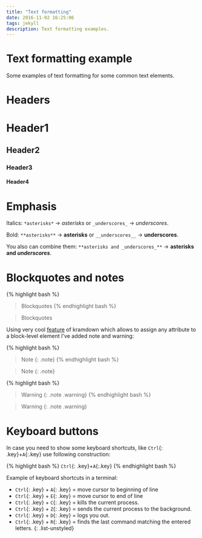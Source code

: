 ```yaml
---
title: "Text formatting"
date: 2016-11-02 16:25:06
tags: jekyll
description: Text formatting examples.
---
```


# Text formatting example

Some examples of text formatting for some common text elements.

# Headers

# Header1

## Header2

### Header3

#### Header4

# Emphasis

Italics: `*asterisks*` -> *asterisks* or `_underscores_` -> _underscores_.

Bold: `**asterisks**` -> **asterisks** or `__underscores__` -> __underscores__.

You also can combine them: `**asterisks and _underscores_**` -> **asterisks and _underscores_**.

# Blockquotes and notes

{% highlight bash %}
>Blockquotes
{% endhighlight bash %}

>Blockquotes

Using very cool [feature](http://kramdown.gettalong.org/quickref.html#block-attributes) of kramdown which allows to assign any attribute to a block-level element I've added note and warning:

{% highlight bash %}
>Note 
{: .note}
{% endhighlight bash %}

>Note 
{: .note}

{% highlight bash %}
>Warning 
{: .note .warning}
{% endhighlight bash %}

>Warning 
{: .note .warning}

# Keyboard buttons

In case you need to show some keyboard shortcuts, like `Ctrl`{: .key}+`A`{:.key} use following construction:

{% highlight bash %}
`Ctrl`{: .key}+`A`{:.key}
{% endhighlight bash %}

Example of keyboard shortcuts in a terminal:

* `Ctrl`{: .key} + `A`{: .key} = move cursor to beginning of line
* `Ctrl`{: .key} + `E`{: .key} = move cursor to end of line
* `Ctrl`{: .key} + `C`{: .key} = kills the current process.
* `Ctrl`{: .key} + `Z`{: .key} = sends the current process to the background.
* `Ctrl`{: .key} + `D`{: .key} = logs you out.
* `Ctrl`{: .key} + `R`{: .key} = finds the last command matching the entered letters.
{: .list-unstyled}